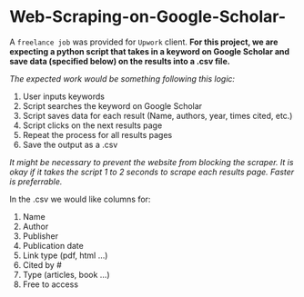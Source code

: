 # Web-Scraping-on-Google-Scholar-
A `freelance job` was provided for `Upwork` client.
**For this project, we are expecting a python script that takes in a keyword on Google Scholar and save data (specified below) on the results into a .csv file.**

*The expected work would be something following this logic:*

1. User inputs keywords  
2. Script searches the keyword on Google Scholar
3. Script saves data for each result (Name, authors, year, times cited, etc.)
4. Script clicks on the next results page
5. Repeat the process for all results pages
6. Save the output as a .csv

*It might be necessary to prevent the website from blocking the scraper. It is okay if it takes the script 1 to 2 seconds to scrape each results page. Faster is preferrable.* 

In the .csv we would like columns for:
1. Name  
2. Author  
3. Publisher
4. Publication date
5. Link type (pdf, html …)
6. Cited by #
7. Type (articles, book …)
8. Free to access
